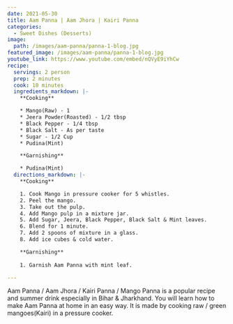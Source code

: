 ```yaml
---
date: 2021-05-30
title: Aam Panna | Aam Jhora | Kairi Panna
categories:
  - Sweet Dishes (Desserts)
image:
  path: /images/aam-panna/panna-1-blog.jpg
featured_image: /images/aam-panna/panna-1-blog.jpg
youtube_link: https://www.youtube.com/embed/nQVyE9iYhCw    
recipe:
  servings: 2 person
  prep: 2 minutes
  cook: 10 minutes
  ingredients_markdown: |-
    **Cooking**

    * Mango(Raw) - 1
    * Jeera Powder(Roasted) - 1/2 tbsp
    * Black Pepper - 1/4 tbsp
    * Black Salt - As per taste
    * Sugar - 1/2 Cup
    * Pudina(Mint)

    **Garnishing**

    * Pudina(Mint)
  directions_markdown: |-
    **Cooking**

    1. Cook Mango in pressure cooker for 5 whistles.
    2. Peel the mango.
    3. Take out the pulp.
    4. Add Mango pulp in a mixture jar.
    5. Add Sugar, Jeera, Black Pepper, Black Salt & Mint leaves.
    6. Blend for 1 minute.
    7. Add 2 spoons of mixture in a glass.
    8. Add ice cubes & cold water.

    **Garnishing**
    
    1. Garnish Aam Panna with mint leaf.

---
```

Aam Panna / Aam Jhora / Kairi Panna / Mango Panna is a popular recipe and summer drink especially in Bihar & Jharkhand.
You will learn how to make Aam Panna at home in an easy way. 
It is made by cooking raw / green mangoes(Kairi) in a pressure cooker. 
